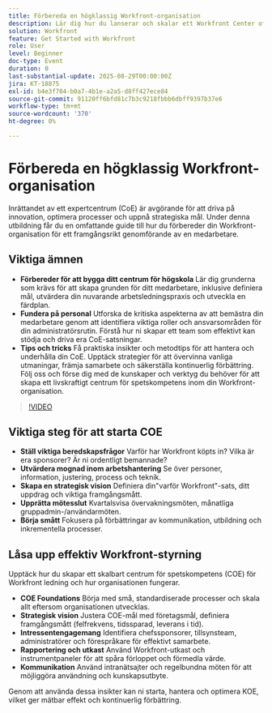 ```yaml
---
title: Förbereda en högklassig Workfront-organisation
description: Lär dig hur du lanserar och skalar ett Workfront Center of Excellence med styrningsstrategier, sponsring av chefer och vedertagna standarder.
solution: Workfront
feature: Get Started with Workfront
role: User
level: Beginner
doc-type: Event
duration: 0
last-substantial-update: 2025-08-29T00:00:00Z
jira: KT-18875
exl-id: b4e3f704-b0a7-4b1e-a2a5-d8ff427ece84
source-git-commit: 91120ff6bfd81c7b3c9218fbbb6dbff9397b37e6
workflow-type: tm+mt
source-wordcount: '370'
ht-degree: 0%

---
```


# Förbereda en högklassig Workfront-organisation

Inrättandet av ett expertcentrum (CoE) är avgörande för att driva på innovation, optimera processer och uppnå strategiska mål. Under denna utbildning får du en omfattande guide till hur du förbereder din Workfront-organisation för ett framgångsrikt genomförande av en medarbetare.

## Viktiga ämnen

* **Förbereder för att bygga ditt centrum för högskola** Lär dig grunderna som krävs för att skapa grunden för ditt medarbetare, inklusive definiera mål, utvärdera din nuvarande arbetsledningspraxis och utveckla en färdplan.
* **Fundera på personal** Utforska de kritiska aspekterna av att bemästra din medarbetare genom att identifiera viktiga roller och ansvarsområden för din administratörsrutin. Förstå hur ni skapar ett team som effektivt kan stödja och driva era CoE-satsningar.
* **Tips och tricks** Få praktiska insikter och metodtips för att hantera och underhålla din CoE. Upptäck strategier för att övervinna vanliga utmaningar, främja samarbete och säkerställa kontinuerlig förbättring. Följ oss och förse dig med de kunskaper och verktyg du behöver för att skapa ett livskraftigt centrum för spetskompetens inom din Workfront-organisation.

>[!VIDEO](https://video.tv.adobe.com/v/3471495/?learn=on&enablevpops)

## Viktiga steg för att starta COE

* **Ställ viktiga beredskapsfrågor** Varför har Workfront köpts in? Vilka är era sponsorer? Är ni ordentligt bemannade?
* **Utvärdera mognad inom arbetshantering** Se över personer, information, justering, process och teknik.
* **Skapa en strategisk vision** Definiera din&quot;varför Workfront&quot;-sats, ditt uppdrag och viktiga framgångsmått.
* **Upprätta mötesslut** Kvartalsvisa övervakningsmöten, månatliga gruppadmin-/användarmöten.
* **Börja smått** Fokusera på förbättringar av kommunikation, utbildning och inkrementella processer.

## Låsa upp effektiv Workfront-styrning

Upptäck hur du skapar ett skalbart centrum för spetskompetens (COE) för Workfront ledning och hur organisationen fungerar.

* **COE Foundations** Börja med små, standardiserade processer och skala allt eftersom organisationen utvecklas.
* **Strategisk vision** Justera COE-mål med företagsmål, definiera framgångsmått (felfrekvens, tidssparad, leverans i tid).
* **Intressentengagemang** Identifiera chefssponsorer, tillsynsteam, administratörer och förespråkare för effektivt samarbete.
* **Rapportering och utkast** Använd Workfront-utkast och instrumentpaneler för att spåra förloppet och förmedla värde.
* **Kommunikation** Använd intranätsajter och regelbundna möten för att möjliggöra användning och kunskapsutbyte.

Genom att använda dessa insikter kan ni starta, hantera och optimera KOE, vilket ger mätbar effekt och kontinuerlig förbättring.
